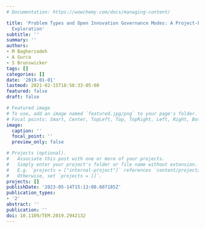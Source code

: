 ```yaml
---
# Documentation: https://wowchemy.com/docs/managing-content/

title: 'Problem Types and Open Innovation Governance Modes: A Project-Level Empirical
  Exploration'
subtitle: ''
summary: ''
authors:
- M Bagherzadeh
- A Gurca
- S Brunswicker
tags: []
categories: []
date: '2019-01-01'
lastmod: 2021-02-15T18:58:33-05:00
featured: false
draft: false

# Featured image
# To use, add an image named `featured.jpg/png` to your page's folder.
# Focal points: Smart, Center, TopLeft, Top, TopRight, Left, Right, BottomLeft, Bottom, BottomRight.
image:
  caption: ''
  focal_point: ''
  preview_only: false

# Projects (optional).
#   Associate this post with one or more of your projects.
#   Simply enter your project's folder or file name without extension.
#   E.g. `projects = ["internal-project"]` references `content/project/deep-learning/index.md`.
#   Otherwise, set `projects = []`.
projects: []
publishDate: '2023-05-14T15:13:08.607185Z'
publication_types:
- '2'
abstract: ''
publication: ''
doi: 10.1109/TEM.2019.2942132
---
```

